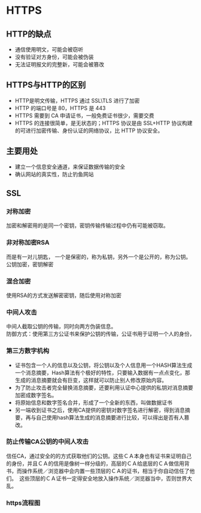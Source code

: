 # HTTPS
## HTTP的缺点
-   通信使用明文，可能会被窃听
-   没有验证对方身份，可能会被伪装
-   无法证明报文的完整新，可能会被篡改
## HTTPS与HTTP的区别
-   HTTP是明文传输，HTTPS 通过 SSL\TLS 进行了加密  
-   HTTP 的端口号是 80，HTTPS 是 443  
-   HTTPS 需要到 CA 申请证书，一般免费证书很少，需要交费  
-   HTTPS 的连接很简单，是无状态的；HTTPS 协议是由 SSL+HTTP 协议构建的可进行加密传输、身份认证的网络协议，比 HTTP 协议安全。  

## 主要用处
-   建立一个信息安全通道，来保证数据传输的安全  
-   确认网站的真实性，防止钓鱼网站  

## SSL
### 对称加密
加密和解密用的是同一个密钥，密钥传输传输过程中仍有可能被窃取。  

### 非对称加密RSA
而是有一对儿钥匙， 一个是保密的，称为私钥，另外一个是公开的，称为公钥。公钥加密，密钥解密  

### 混合加密
使用RSA的方式发送解密密钥，随后使用对称加密  

### 中间人攻击
中间人截取公钥的传输，同时向两方伪装信息。    
防御方式：使用第三方公证书来保护公钥的传输，公证书用于证明一个人的身份，

### 第三方数字机构
-   证书包含一个人的信息以及公钥，将公钥以及个人信息用一个HASH算法生成一个消息摘要，Hash算法有个极好的特性，只要输入数据有一点点变化，那生成的消息摘要就会有巨变，这样就可以防止别人修改原始内容。   
-   为了防止攻击者完全替换消息摘要，还要利用认证中心提供的私钥对消息摘要加密成数字签名。  
-   将原始信息和数字签名合并，形成了一个全新的东西，叫做数据证书   
-   另一端收到证书之后，使用CA提供的密钥对数字签名进行解密，得到消息摘要，再与自己使用hash算法生成的消息摘要进行比较，可以得出是否有人篡改。  

### 防止传输CA公钥的中间人攻击
信任CA，通过安全的的方式获取他们的公钥。这些ＣＡ本身也有证书来证明自己的身份，并且ＣＡ的信用是像树一样分级的，高层的ＣＡ给底层的ＣＡ做信用背书，而操作系统／浏览器中会内置一些顶层的ＣＡ的证书，相当于你自动信任了他们。　这些顶层的ＣＡ证书一定得安全地放入操作系统／浏览器当中，否则世界大乱。  


###  https流程图




